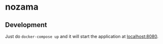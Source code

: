 # nozama

## Development 
Just do `docker-compose up` and it will start the application at [localhost:8080](http://localhost:8080).
